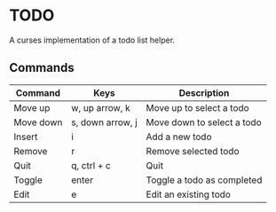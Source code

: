 # TODO

A curses implementation of a todo list helper.

## Commands

| Command   | Keys             | Description                |
| --------- | ---------------- | -------------------------- |
| Move up   | w, up arrow, k   | Move up to select a todo   |
| Move down | s, down arrow, j | Move down to select a todo |
| Insert    | i                | Add a new todo             |
| Remove    | r                | Remove selected todo       |
| Quit      | q, ctrl + c      | Quit                       |
| Toggle    | enter            | Toggle a todo as completed |
| Edit      | e                | Edit an existing todo      |

